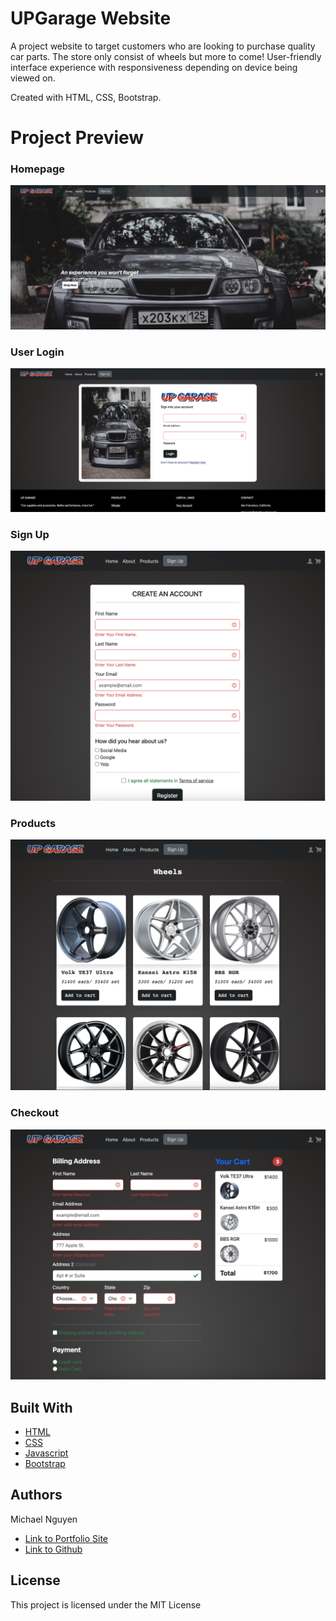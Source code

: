 # UPGarage Website
A project website to target customers who are looking to purchase quality car parts. The store only consist of wheels but more to come! User-friendly interface experience with responsiveness depending on device being viewed on. 

Created with HTML, CSS, Bootstrap.

# Project Preview

### Homepage
![homepage](Assets/images/readme/homepage.png)

### User Login
![user login](Assets/images/readme/userlogin.png)

### Sign Up
![sign up](Assets/images/readme/register.png)
### Products
![products](Assets/images/readme/products.png)
### Checkout
![checkout](Assets/images/readme/checkout.png)
## Built With

* [HTML](https://developer.mozilla.org/en-US/docs/Web/HTML)
* [CSS](https://developer.mozilla.org/en-US/docs/Web/CSS)
* [Javascript](https://developer.mozilla.org/en-US/docs/Web/JavaScript)
* [Bootstrap](https://getbootstrap.com/docs/5.3/getting-started/introduction)


## Authors

Michael Nguyen

- [Link to Portfolio Site](#)
- [Link to Github](https://github.com/MichaelNguyenTT)



## License

This project is licensed under the MIT License 


